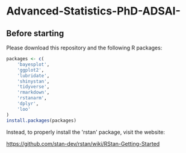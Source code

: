 # Advanced-Statistics-PhD-ADSAI-

## Before starting

Please download this repository and the following R packages:

```r
packages <- c(
    'bayesplot', 
    'ggplot2', 
    'lubridate', 
    'shinystan', 
    'tidyverse', 
    'rmarkdown',
    'rstanarm',
    'dplyr',
    'loo'
)
install.packages(packages)
```

Instead, to properly install the 'rstan' package, visit the website:

https://github.com/stan-dev/rstan/wiki/RStan-Getting-Started
